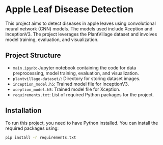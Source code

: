 # Apple Leaf Disease Detection

This project aims to detect diseases in apple leaves using convolutional neural network (CNN) models. The models used include Xception and InceptionV3. The project leverages the PlantVillage dataset and involves model training, evaluation, and visualization.

## Project Structure

- `main.ipynb`: Jupyter notebook containing the code for data preprocessing, model training, evaluation, and visualization.
- `plantvillage-dataset/`: Directory for storing dataset images.
- `inception_model.h5`: Trained model file for InceptionV3.
- `xception_model.h5`: Trained model file for Xception.
- `requirements.txt`: List of required Python packages for the project.

## Installation

To run this project, you need to have Python installed. You can install the required packages using:

```bash
pip install -r requirements.txt
